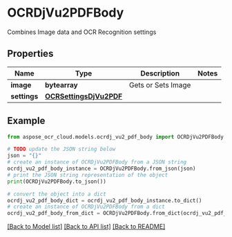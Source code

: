 # OCRDjVu2PDFBody

Combines Image data and OCR Recognition settings

## Properties

Name | Type | Description | Notes
------------ | ------------- | ------------- | -------------
**image** | **bytearray** | Gets or Sets Image | 
**settings** | [**OCRSettingsDjVu2PDF**](OCRSettingsDjVu2PDF.md) |  | 

## Example

```python
from aspose_ocr_cloud.models.ocrdj_vu2_pdf_body import OCRDjVu2PDFBody

# TODO update the JSON string below
json = "{}"
# create an instance of OCRDjVu2PDFBody from a JSON string
ocrdj_vu2_pdf_body_instance = OCRDjVu2PDFBody.from_json(json)
# print the JSON string representation of the object
print(OCRDjVu2PDFBody.to_json())

# convert the object into a dict
ocrdj_vu2_pdf_body_dict = ocrdj_vu2_pdf_body_instance.to_dict()
# create an instance of OCRDjVu2PDFBody from a dict
ocrdj_vu2_pdf_body_from_dict = OCRDjVu2PDFBody.from_dict(ocrdj_vu2_pdf_body_dict)
```
[[Back to Model list]](../README.md#documentation-for-models) [[Back to API list]](../README.md#documentation-for-api-endpoints) [[Back to README]](../README.md)


